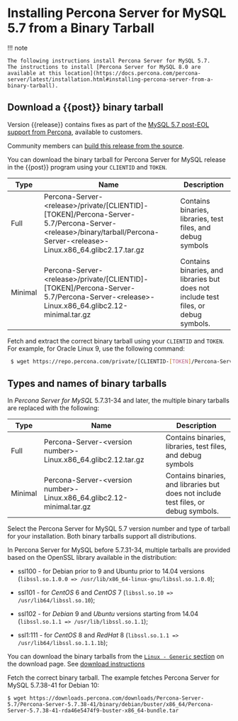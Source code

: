 # Installing Percona Server for MySQL 5.7 from a Binary Tarball

!!! note

    The following instructions install Percona Server for MySQL 5.7.
    The instructions to install [Percona Server for MySQL 8.0 are available at this location](https://docs.percona.com/percona-server/latest/installation.html#installing-percona-server-from-a-binary-tarball).

## Download a {{post}} binary tarball

Version {{release}} contains fixes as part of the [MySQL 5.7 post-EOL support from Percona], available to customers.

Community members can [build this release from the source].

You can download the binary tarball for Percona Server for MySQL release in the {{post}} program using your `CLIENTID` and `TOKEN`.

| Type    | Name                                                                |Description         |
|---------|---------------------------------------------------------------------|--------------------|
| Full    | Percona-Server-&lt;release&gt;/private/[CLIENTID]-[TOKEN]/Percona-Server-5.7/Percona-Server-&lt;release&gt;/binary/tarball/Percona-Server-&lt;release&gt;-Linux.x86_64.glibc2.17.tar.gz   | Contains binaries, libraries, test files, and debug symbols   |
| Minimal | Percona-Server-&lt;release&gt;/private/[CLIENTID]-[TOKEN]/Percona-Server-5.7/Percona-Server-&lt;release&gt;-Linux.x86_64.glibc2.12-minimal.tar.gz | Contains binaries, and libraries but does not include test files, or debug symbols. |

Fetch and extract the correct binary tarball using your `CLIENTID` and `TOKEN`. For example, for Oracle Linux 9, use the following command:

```{.bash data-prompt="$"}
 $ wget https://repo.percona.com/private/[CLIENTID-[TOKEN]/Percona-Server-5.7/Percona-Server-{{release}}/binary/tarball/Percona-Server-{{release}}-Linux.x86_64.glibc2.17.tar.gz 
```

## Types and names of binary tarballs

In _Percona Server for MySQL_ 5.7.31-34 and later, the multiple binary
tarballs are replaced with the following:

| Type    | Name                                                                |Description         |
|---------|---------------------------------------------------------------------|--------------------|
| Full    | Percona-Server-&lt;version number&gt;-Linux.x86_64.glibc2.12.tar.gz  | Contains binaries, libraries, test files, and debug symbols   |
| Minimal | Percona-Server-&lt;version number&gt;-Linux.x86_64.glibc2.12-minimal.tar.gz | Contains binaries, and libraries but does not include test files, or debug symbols. |

Select the Percona Server for MySQL 5.7 version number and type of tarball for 
your installation. Both binary tarballs support all distributions.

In Percona Server for MySQL before 5.7.31-34, multiple tarballs are provided 
based on the OpenSSL library available in the distribution:

*   ssl100 - for Debian prior to 9 and Ubuntu prior to 14.04 versions (`libssl.so.1.0.0 => /usr/lib/x86_64-linux-gnu/libssl.so.1.0.0`);

*   ssl101 - for _CentOS_ 6 and _CentOS_ 7 (`libssl.so.10 => /usr/lib64/libssl.so.10`);

*   ssl102 - for _Debian_ 9 and _Ubuntu_ versions starting from 14.04 (`libssl.so.1.1 => /usr/lib/libssl.so.1.1`);

*   ssl1:111 - for _CentOS_ 8 and _RedHat_ 8 (`libssl.so.1.1 => /usr/lib64/libssl.so.1.1.1b`);

You can download the binary tarballs from the [`Linux - Generic`
section](https://www.percona.com/downloads) on the download page. See [download instructions](download-instructions.md)

Fetch the correct binary tarball. The example fetches Percona Server
for MySQL 5.7.38-41 for Debian 10:

```shell
$ wget https://downloads.percona.com/downloads/Percona-Server-5.7/Percona-Server-5.7.38-41/binary/debian/buster/x86_64/Percona-Server-5.7.38-41-rda46e5474f9-buster-x86_64-bundle.tar
```

[MySQL 5.7 Post-EOL Support from Percona]: https://www.percona.com/post-mysql-5-7-eol-support

[build this release from the source]: git-source-tree.md
